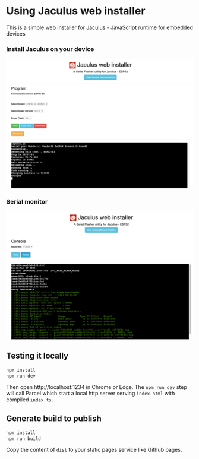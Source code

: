 # Using Jaculus web installer

This is a simple web installer for [Jaculus](http://jaculus.org) - JavaScript runtime for embedded devices

### Install Jaculus on your device
![Jaculus web installer](./media/connected.png)

### Serial monitor
![Jaculus web installer](./media/monitor.png)

## Testing it locally

```
npm install
npm run dev
```

Then open http://localhost:1234 in Chrome or Edge. The `npm run dev` step will call Parcel which start a local http server serving `index.html` with compiled `index.ts`.

## Generate build to publish

```
npm install
npm run build
```

Copy the content of `dist` to your static pages service like Github pages.